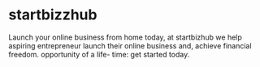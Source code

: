 # startbizzhub
Launch your online business from home today, at startbizhub we help aspiring entrepreneur launch their online business and, achieve financial freedom. opportunity of a life- time: get started today.
